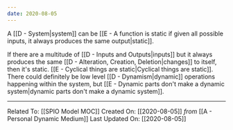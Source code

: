 ```yaml
---
date: 2020-08-05
---
```


A [[D - System|system]] can be [[E - A function is static if given all possible inputs, it always produces the same output|static]]. 

If there are a multitude of [[D - Inputs and Outputs|inputs]] but it always produces the same [[D - Alteration, Creation, Deletion|changes]] to itself, then it's static. [[E - Cyclical things are static|Cyclical things are static]]. There could definitely be low level [[D - Dynamism|dynamic]] operations happening within the system, but [[E - Dynamic parts don't make a dynamic system|dynamic parts don't make a dynamic system]].

---

Related To: [[SPIO Model MOC]]
Created On: [[2020-08-05]] *from* [[A - Personal Dynamic Medium]]
Last Updated On: [[2020-08-05]]